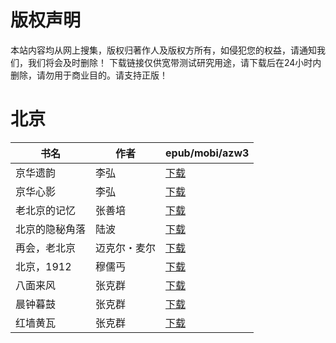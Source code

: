 # 版权声明

本站内容均从网上搜集，版权归著作人及版权方所有，如侵犯您的权益，请通知我们，我们将会及时删除！ 下载链接仅供宽带测试研究用途，请下载后在24小时内删除，请勿用于商业目的。请支持正版！

# 北京

| 书名 | 作者 | epub/mobi/azw3 |
| --- | --- | --- |
| 京华遗韵 | 李弘 | [下载](https://url89.ctfile.com/f/31084289-1356985276-dce30e?p=8866) |
| 京华心影 | 李弘 | [下载](https://url89.ctfile.com/f/31084289-1356985177-faad3a?p=8866) |
| 老北京的记忆 | 张善培 | [下载](https://url89.ctfile.com/f/31084289-1357051321-5b328c?p=8866) |
| 北京的隐秘角落 | 陆波 | [下载](https://url89.ctfile.com/f/31084289-1357048726-87b790?p=8866) |
| 再会，老北京 | 迈克尔・麦尔 | [下载](https://url89.ctfile.com/f/31084289-1357022461-d6df24?p=8866) |
| 北京，1912 | 穆儒丐 | [下载](https://url89.ctfile.com/f/31084289-1357017358-eeec31?p=8866) |
| 八面来风 | 张克群 | [下载](https://url89.ctfile.com/f/31084289-1357014949-70bd3c?p=8866) |
| 晨钟暮鼓 | 张克群 | [下载](https://url89.ctfile.com/f/31084289-1357014913-1d2392?p=8866) |
| 红墙黄瓦 | 张克群 | [下载](https://url89.ctfile.com/f/31084289-1357014904-b28aee?p=8866) |
